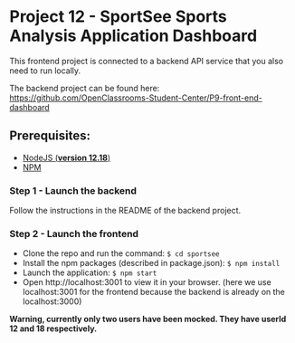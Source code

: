 # Project 12 - SportSee Sports Analysis Application Dashboard

This frontend project is connected to a backend API service that you also need to run locally.

The backend project can be found here: https://github.com/OpenClassrooms-Student-Center/P9-front-end-dashboard

## Prerequisites:

- [NodeJS (**version 12.18**)](https://nodejs.org/en/)
- [NPM](https://www.npmjs.com/)

### Step 1 - Launch the backend

Follow the instructions in the README of the backend project.

### Step 2 - Launch the frontend

- Clone the repo and run the command: `$ cd sportsee`
- Install the npm packages (described in package.json): `$ npm install`
- Launch the application: `$ npm start`
- Open http://localhost:3001 to view it in your browser. (here we use localhost:3001 for the frontend because the backend is already on the localhost:3000)

**Warning, currently only two users have been mocked. They have userId 12 and 18 respectively.**

